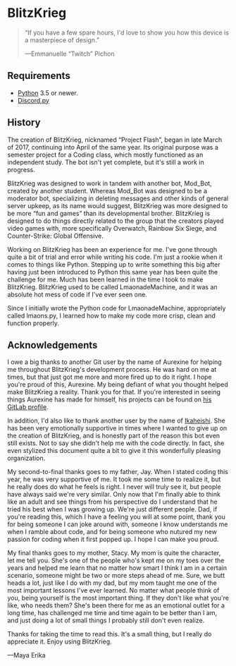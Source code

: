 BlitzKrieg
====================

> “If you have a few spare hours, I'd love to show you how this device is a masterpiece of design.”
>
> —Emmanuelle “Twitch” Pichon




Requirements
--------------------

* [Python]() 3.5 or newer.
* [Discord.py](https://github.com/Rapptz/discord.py)


History
--------------------

The creation of BlitzKrieg, nicknamed “Project Flash”, began in late March of 2017, continuing into April of the same year. Its original purpose was a semester project for a Coding class, which mostly functioned as an independent study. The bot isn't yet complete, but it's still a work in progress.

BlitzKrieg was designed to work in tandem with another bot, Mod_Bot, created by another student.
Whereas Mod_Bot was designed to be a moderator bot, specializing in deleting messages and other kinds of general server upkeep, as its name would suggest, BlitzKrieg was more designed to be more “fun and games” than its developmental brother. BlitzKrieg is designed to do things directly related to the group that the creators played video games with, more specifically Overwatch, Rainbow Six Siege, and Counter-Strike: Global Offensive.

Working on BlitzKrieg has been an experience for me. I've gone through quite a bit of trial and error while writing his code. I'm just a rookie when it comes to things like Python. Stepping up to write something this big after having just been introduced to Python this same year has been quite the challenge for me. Much has been learned in the time I took to make BlitzKrieg. BlitzKrieg used to be called LmaonadeMachine, and it was an absolute hot mess of code if I've ever seen one.

Since I initially wrote the Python code for LmaonadeMachine, appropriately called lmaons.py, I learned how to make my code more crisp, clean and function properly.


Acknowledgements
--------------------
I owe a big thanks to another Git user by the name of Aurexine for helping me throughout BlitzKrieg's development process. He was hard on me at times, but that just got me more and more fired up to do it right. I hope you're proud of this, Aurexine. My being defiant of what you thought helped make BlitzKrieg a reality. Thank you for that. If you're interested in seeing things Aurexine has made for himself, his projects can be found on [his GitLab profile](https://gitlab.com/Aurexine).

In addition, I'd also like to thank another user by the name of [Ikaheishi](http://ikaheishi.net). She has been very emotionally supportive in times where I wanted to give up on the creation of BlitzKrieg, and is honestly part of the reason this bot even still exists. Not to say she didn't help me with the code directly. In fact, she even stylized this document quite a bit to give it this wonderfully pleasing organization.

My second-to-final thanks goes to my father, Jay. When I stated coding this year, he was very supportive of me. It took me some time to realize it, but he really does do what he feels is right. I never will truly see it, but people have always said we're very similar. Only now that I'm finally able to think like an adult and see things from his perspective do I understand that he tried his best when I was growing up. We're just different people. Dad, if you're reading this, which I have a feeling you will at some point, thank you for being someone I can joke around with, someone I know understands me when I ramble about code, and for being someone who nutured my new passion for coding when it first popped up. I hope I can make you proud.

My final thanks goes to my mother, Stacy. My mom is quite the character, let me tell you. She's one of the people who's kept me on my toes over the years and helped me learn that no matter how smart I think I am in a certain scenario, someone might be two or more steps ahead of me. Sure, we butt heads a lot, just like I do with my dad, but my mom taught me one of the most important lessons I've ever learned. No matter what people think of you, being yourself is the most important thing. If they don't like what you're like, who needs them? She's been there for me as an emotional outlet for a long time, has challenged me time and time again to be better than I am, and just doing a lot of small things I probably still don't even realize.


Thanks for taking the time to read this. It's a small thing, but I really do appreciate it. Enjoy using BlitzKrieg.

—Maya Erika
